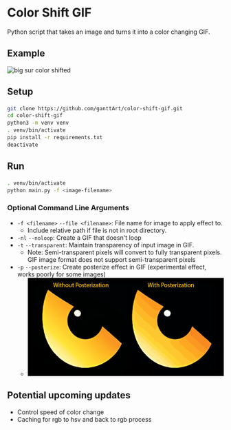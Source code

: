 # Color Shift GIF

Python script that takes an image and turns it into a color changing GIF.

## Example

![big sur color shifted](./assets/readme-examples/big_sur_sm.gif)

## Setup

```bash
git clone https://github.com/ganttArt/color-shift-gif.git
cd color-shift-gif
python3 -m venv venv
. venv/bin/activate
pip install -r requirements.txt
deactivate
```

## Run

```bash
. venv/bin/activate
python main.py -f <image-filename>
```

### Optional Command Line Arguments

- `-f <filename>` `--file <filename>`: File name for image to apply effect to.
  - Include relative path if file is not in root directory.
- `-nl` `--noloop`: Create a GIF that doesn't loop
- `-t` `--transparent`: Maintain transparency of input image in GIF.
  - Note: Semi-transparent pixels will convert to fully transparent pixels. GIF image format does not support semi-transparent pixels
- `-p` `--posterize`: Create posterize effect in GIF (experimental effect, works poorly for some images)
  - ![posterized example](./assets/readme-examples/posterization.png)

## Potential upcoming updates

- Control speed of color change
- Caching for rgb to hsv and back to rgb process
